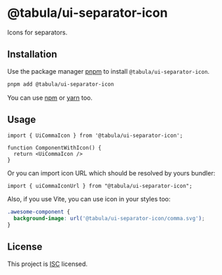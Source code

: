# @tabula/ui-separator-icon

Icons for separators.

## Installation

Use the package manager [pnpm](https://pnpm.io) to install `@tabula/ui-separator-icon`.

```bash
pnpm add @tabula/ui-separator-icon
```

You can use [npm](https://npmjs.com) or [yarn](https://yarnpkg.com) too.

## Usage

```tsx
import { UiCommaIcon } from '@tabula/ui-separator-icon';

function ComponentWithIcon() {
  return <UiCommaIcon />
}
```

Or you can import icon URL which should be resolved by yours bundler:

```tsx
import { uiCommaIconUrl } from "@tabula/ui-separator-icon";
```

Also, if you use Vite, you can use icon in your styles too:

```scss
.awesome-component {
  background-image: url('@tabula/ui-separator-icon/comma.svg');
}
```

## License

This project is [ISC](https://choosealicense.com/licenses/isc/) licensed.
